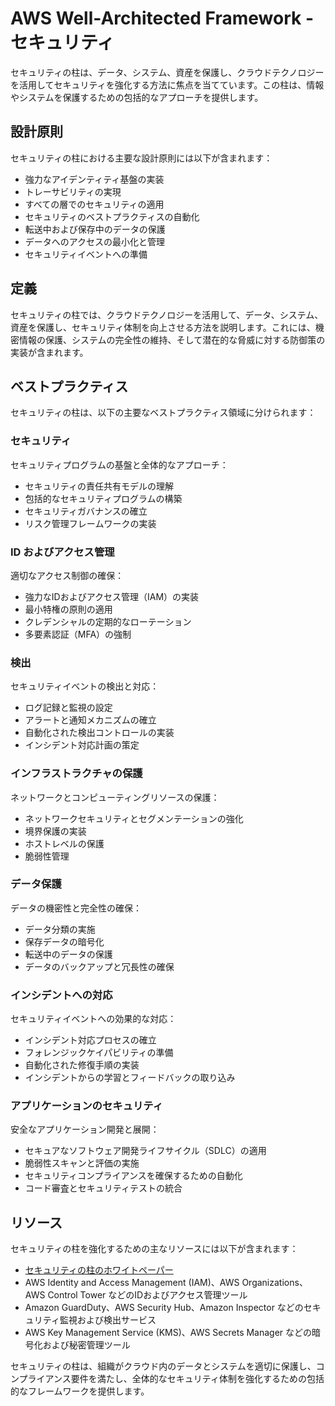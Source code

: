 # AWS Well-Architected Framework - セキュリティ

セキュリティの柱は、データ、システム、資産を保護し、クラウドテクノロジーを活用してセキュリティを強化する方法に焦点を当てています。この柱は、情報やシステムを保護するための包括的なアプローチを提供します。

## 設計原則

セキュリティの柱における主要な設計原則には以下が含まれます：

- 強力なアイデンティティ基盤の実装
- トレーサビリティの実現
- すべての層でのセキュリティの適用
- セキュリティのベストプラクティスの自動化
- 転送中および保存中のデータの保護
- データへのアクセスの最小化と管理
- セキュリティイベントへの準備

## 定義

セキュリティの柱では、クラウドテクノロジーを活用して、データ、システム、資産を保護し、セキュリティ体制を向上させる方法を説明します。これには、機密情報の保護、システムの完全性の維持、そして潜在的な脅威に対する防御策の実装が含まれます。

## ベストプラクティス

セキュリティの柱は、以下の主要なベストプラクティス領域に分けられます：

### セキュリティ

セキュリティプログラムの基盤と全体的なアプローチ：

- セキュリティの責任共有モデルの理解
- 包括的なセキュリティプログラムの構築
- セキュリティガバナンスの確立
- リスク管理フレームワークの実装

### ID およびアクセス管理

適切なアクセス制御の確保：

- 強力なIDおよびアクセス管理（IAM）の実装
- 最小特権の原則の適用
- クレデンシャルの定期的なローテーション
- 多要素認証（MFA）の強制

### 検出

セキュリティイベントの検出と対応：

- ログ記録と監視の設定
- アラートと通知メカニズムの確立
- 自動化された検出コントロールの実装
- インシデント対応計画の策定

### インフラストラクチャの保護

ネットワークとコンピューティングリソースの保護：

- ネットワークセキュリティとセグメンテーションの強化
- 境界保護の実装
- ホストレベルの保護
- 脆弱性管理

### データ保護

データの機密性と完全性の確保：

- データ分類の実施
- 保存データの暗号化
- 転送中のデータの保護
- データのバックアップと冗長性の確保

### インシデントへの対応

セキュリティイベントへの効果的な対応：

- インシデント対応プロセスの確立
- フォレンジックケイパビリティの準備
- 自動化された修復手順の実装
- インシデントからの学習とフィードバックの取り込み

### アプリケーションのセキュリティ

安全なアプリケーション開発と展開：

- セキュアなソフトウェア開発ライフサイクル（SDLC）の適用
- 脆弱性スキャンと評価の実施
- セキュリティコンプライアンスを確保するための自動化
- コード審査とセキュリティテストの統合

## リソース

セキュリティの柱を強化するための主なリソースには以下が含まれます：

- [セキュリティの柱のホワイトペーパー](https://docs.aws.amazon.com/wellarchitected/latest/security-pillar/welcome.html)
- AWS Identity and Access Management (IAM)、AWS Organizations、AWS Control Tower などのIDおよびアクセス管理ツール
- Amazon GuardDuty、AWS Security Hub、Amazon Inspector などのセキュリティ監視および検出サービス
- AWS Key Management Service (KMS)、AWS Secrets Manager などの暗号化および秘密管理ツール

セキュリティの柱は、組織がクラウド内のデータとシステムを適切に保護し、コンプライアンス要件を満たし、全体的なセキュリティ体制を強化するための包括的なフレームワークを提供します。